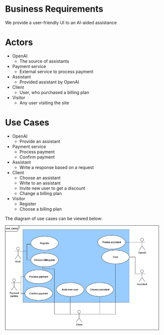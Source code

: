 # Business Requirements

We provide a user-friendly UI to an AI-aided assistance

# Actors

* OpenAI
  * The source of assistants
* Payment service
  * External service to process payment
* Assistant
  * Provided assistant by OpenAI
* Client
  * User, who purchased a billing plan
* Visitor
  * Any user visiting the site

# Use Cases

* OpenAI
  * Provide an assistant
* Payment service
  * Process payment
  * Confirm payment
* Assistant
  * Write a response based on a request
* Client
  * Choose an assistant
  * Write to an assistant
  * Invite new user to get a discount
  * Change a billing plan
* Visitor
  * Register
  * Choose a billing plan

The diagram of use cases can be viewed below:

![use_cases_diagram](./figs/use_cases.png)